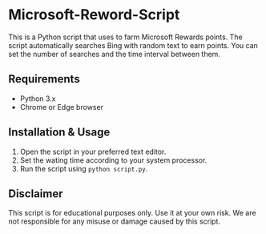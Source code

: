 # Microsoft-Reword-Script

This is a Python script that uses to farm Microsoft Rewards points. The script automatically searches Bing with random text to earn points. You can set the number of searches and the time interval between them. 

## Requirements

- Python 3.x
- Chrome or Edge browser


## Installation & Usage

1. Open the script in your preferred text editor.
2. Set the wating time according to your system processor.
3. Run the script using `python script.py`.

## Disclaimer

This script is for educational purposes only. Use it at your own risk. We are not responsible for any misuse or damage caused by this script.

